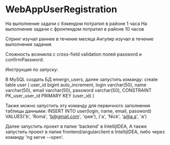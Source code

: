 # WebAppUserRegistration

На выполнение задачи с бэкендом потратил в районе 1 часа
На выполнение задачи с фронтендом потратил в районе 10 часов

Спринг изучал раннее в течение месяца
Ангуляр изучал в течение выполнения задания

Сложность возникла с cross-field validation полей password и confirmPassword.

Инструкция по запуску:

В MySQL создать БД emergn_users, далее запустить команду:
create table user (
user_id bigint auto_increment,
login varchar(50),
name varchar(50),
email varchar(50),
password varchar(50),
CONSTRAINT PK_user_user_id PRIMARY KEY (user_id)
)

Также можно запустить эту команду для первичного заполнения таблицы данными:
INSERT INTO user(login, name, email, password)
VALUES('b', 'Roma', 'b@gmail.com', 'qwe'),
('a', 'Nick', 'a@a.a', 'a')

Далее запустить проект в папке 'backend' в IntellijIDEA,
А также запустить проект в папке frontend/angularclient в IntellijIDEA, либо через команду 'ng serve --open'.
